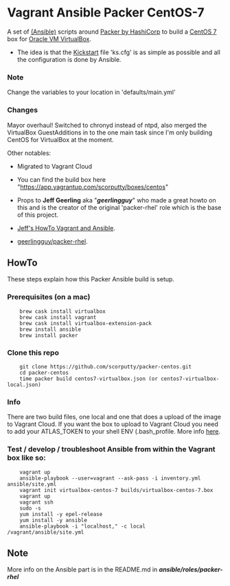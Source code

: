 # Vagrant Ansible Packer CentOS-7
A set of [(Ansible)](https://www.ansible.com) scripts around [Packer by HashiCorp](https://www.packer.io/) to build a [CentOS 7](https://www.centos.org) box for [Oracle VM VirtualBox](https://www.virtualbox.org).

- The idea is that the [Kickstart](http://pykickstart.readthedocs.io/en/latest/) file 'ks.cfg' is as simple as possible and all the configuration is done by Ansible.

### Note
Change the variables to your location in 'defaults/main.yml'

### Changes
Mayor overhaul! Switched to chronyd instead of ntpd, also merged the VirtualBox GuestAdditions in to the one main task since I'm only building CentOS for VirtualBox at the moment.

Other notables:

- Migrated to Vagrant Cloud

- You can find the build box here "https://app.vagrantup.com/scorputty/boxes/centos"

- Props to **Jeff Geerling** aka "***geerlingguy***" who made a great howto on this and is the creator of the original 'packer-rhel' role which is the base of this project.

- [Jeff's HowTo Vagrant and Ansible](http://www.jeffgeerling.com/blog/server-vm-images-ansible-and-packer).
- [geerlingguy/packer-rhel](https://galaxy.ansible.com/geerlingguy/packer-rhel/).

## HowTo
These steps explain how this Packer Ansible build is setup.

### Prerequisites (on a mac)
```
    brew cask install virtualbox
    brew cask install vagrant
    brew cask install virtualbox-extension-pack
    brew install ansible
    brew install packer
```

### Clone this repo
```
    git clone https://github.com/scorputty/packer-centos.git
    cd packer-centos
    time packer build centos7-virtualbox.json (or centos7-virtualbox-local.json)
```

### Info
There are two build files, one local and one that does a upload of the image to Vagrant Cloud.
If you want the box to upload to Vagrant Cloud you need to add your ATLAS_TOKEN to your shell ENV (.bash_profile. More info  [here](https://vagrantcloud.com/help/packer/builds/build-environment).

### Test / develop / troubleshoot Ansible from within the Vagrant box like so:
```
    vagrant up
    ansible-playbook --user=vagrant --ask-pass -i inventory.yml ansible/site.yml
    vagrant init virtualbox-centos-7 builds/virtualbox-centos-7.box
    vagrant up
    vagrant ssh
    sudo -s
    yum install -y epel-release
    yum install -y ansible
    ansible-playbook -i "localhost," -c local /vagrant/ansible/site.yml
```

## Note
More info on the Ansible part is in the README.md in ***ansible/roles/packer-rhel***

